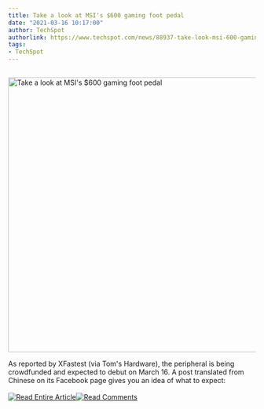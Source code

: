 ```yaml
---
title: Take a look at MSI's $600 gaming foot pedal
date: "2021-03-16 10:17:00"
author: TechSpot
authorlink: https://www.techspot.com/news/88937-take-look-msi-600-gaming-foot-pedal.html
tags:
- TechSpot
---
```

<a href="https://www.techspot.com/news/88937-take-look-msi-600-gaming-foot-pedal.html" target="_blank"><img src="https://static.techspot.com/images2/news/ts3_thumbs/2021/03/2021-03-16-ts3_thumbs-a4e.jpg" width="800" height="560" style="padding: 15px 0" title="Take a look at MSI's $600 gaming foot pedal" /></a><br />As reported by XFastest (via Tom's Hardware), the peripheral is being crowdfunded and expected to debut on March 16. A post translated from Chinese on its Facebook page gives you an idea of what to expect:<br /><br /><a href="https://www.techspot.com/news/88937-take-look-msi-600-gaming-foot-pedal.html"><img src="https://static.techspot.com/images/rss/rss_buttons_01.png" border="0" alt="Read Entire Article" /></a><a href="https://www.techspot.com/news/88937-take-look-msi-600-gaming-foot-pedal.html#comments"><img src="https://static.techspot.com/images/rss/rss_buttons_02.png" border="0" alt="Read Comments" /></a><br /><br />